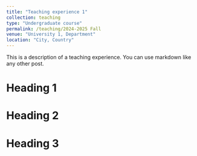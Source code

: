 ```yaml
---
title: "Teaching experience 1"
collection: teaching
type: "Undergraduate course"
permalink: /teaching/2024-2025 Fall
venue: "University 1, Department"
location: "City, Country"
---
```


This is a description of a teaching experience. You can use markdown like any other post.

Heading 1
======

Heading 2
======

Heading 3
======
